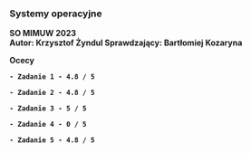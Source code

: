 ### Systemy operacyjne

<b> SO MIMUW 2023 </b> <br />
<b> Autor: Krzysztof Żyndul </b>
<b> Sprawdzający: Bartłomiej Kozaryna </b>  <br />


<b> Ocecy

    - Zadanie 1 - 4.8 / 5

    - Zadanie 2 - 4.8 / 5

    - Zadanie 3 - 5 / 5

    - Zadanie 4 - 0 / 5

    - Zadanie 5 - 4.8 / 5
</b>
